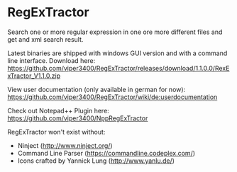 # RegExTractor
Search one or more regular expression in one ore more different files and get and xml search result.

Latest binaries are shipped with windows GUI version and with a command line interface.
Download here: https://github.com/viper3400/RegExTractor/releases/download/1.1.0.0/RexExTractor_V1.1.0.zip

View user documentation (only available in german for now): https://github.com/viper3400/RegExTractor/wiki/de:userdocumentation

Check out Notepad++ Plugin here: https://github.com/viper3400/NppRegExTractor

RegExTractor won't exist without:
* Ninject (http://www.ninject.org/)
* Command Line Parser (https://commandline.codeplex.com/)
* Icons crafted by Yannick Lung (http://www.yanlu.de/)
